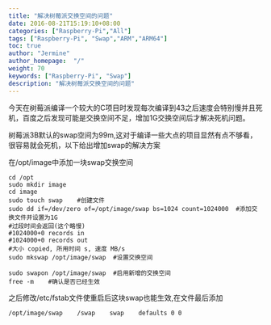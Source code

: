 ```yaml
---
title: "解决树莓派交换空间的问题"
date: 2016-08-21T15:19:10+08:00
categories: ["Raspberry-Pi","All"]
tags: ["Raspberry-Pi", "Swap","ARM","ARM64"]
toc: true
author: "Jermine"
author_homepage:  "/"
weight: 70
keywords: ["Raspberry-Pi", "Swap"]
description: "解决树莓派交换空间的问题"
---
```



今天在树莓派编译一个较大的C项目时发现每次编译到43之后速度会特别慢并且死机，百度之后发现可能是交换空间不足，增加1G交换空间后才解决死机问题。

树莓派3B默认的swap空间为99m,这对于编译一些大点的项目显然有点不够看，很容易就会死机，以下给出增加swap的解决方案

在/opt/image中添加一块swap交换空间


```
cd /opt  
sudo mkdir image  
cd image  
sudo touch swap    #创建文件  
sudo dd if=/dev/zero of=/opt/image/swap bs=1024 count=1024000  #添加交换文件并设置为1G  
#过段时间会返回(这个略慢)  
#1024000+0 records in  
#1024000+0 records out  
#大小 copied, 所用时间 s, 速度 MB/s  
sudo mkswap /opt/image/swap  #设置交换空间  
  
sudo swapon /opt/image/swap  #启用新增的交换空间  
free -m    #确认是否已经生效
```

之后修改/etc/fstab文件使重启后这块swap也能生效,在文件最后添加

```
/opt/image/swap    /swap    swap    defaults 0 0
```
